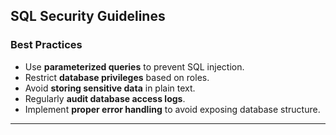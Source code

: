 ## SQL Security Guidelines

### Best Practices
- Use **parameterized queries** to prevent SQL injection.
- Restrict **database privileges** based on roles.
- Avoid **storing sensitive data** in plain text.
- Regularly **audit database access logs**.
- Implement **proper error handling** to avoid exposing database structure.

---